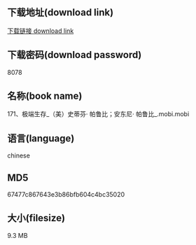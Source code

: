 ## 下载地址(download link)
[下载链接 download link](https://voluble-croquembouche-d321dc.netlify.app/?s=171%E3%80%81%E6%9E%81%E7%AB%AF%E7%94%9F%E5%AD%98_%EF%BC%88%E7%BE%8E%EF%BC%89%E5%8F%B2%E8%92%82%E8%8A%AC%C2%B7+%E5%B8%95%E9%B2%81%E6%AF%94%EF%BC%9B%E5%AE%89%E4%B8%9C%E5%B0%BC%C2%B7+%E5%B8%95%E9%B2%81%E6%AF%94_.mobi)

## 下载密码(download password)
8078

## 名称(book name)
171、极端生存_（美）史蒂芬· 帕鲁比；安东尼· 帕鲁比_.mobi.mobi

## 语言(language)
chinese

## MD5
67477c867643e3b86bfb604c4bc35020

## 大小(filesize)
9.3 MB
